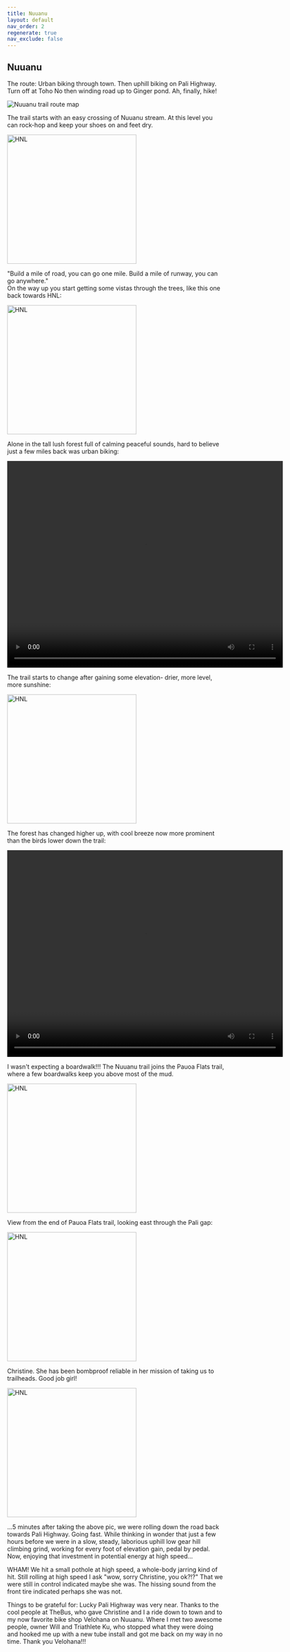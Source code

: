 ```yaml
---
title: Nuuanu
layout: default
nav_order: 2
regenerate: true
nav_exclude: false
---
```


## Nuuanu

The route:  Urban biking through town.  Then uphill biking on Pali Highway.  Turn off at Toho No then winding road up to Ginger pond.  Ah, finally, hike!

<p><img src="../oahuv1/images/nuuanu/map2.jpg"   alt="Nuuanu trail route map" /></p>

The trail starts with an easy crossing of Nuuanu stream.  At this level you can rock-hop and keep your shoes on and feet dry.

<p><img src="../oahuv1/images/nuuanu/IMG_0943.JPG"   alt="HNL" height="300px" /></p>


"Build a mile of road, you can go one mile.  Build a mile of runway, you can go anywhere."<br>
On the way up you start getting some vistas through the trees, like this one back towards HNL:

<p><img src="../oahuv1/images/nuuanu/IMG_0929.JPG"   alt="HNL" height="300px" /></p>

Alone in the tall lush forest full of calming peaceful sounds, hard to believe just a few miles back was urban biking:

<p>
<video width="640" height="480" controls>
<source src="../oahuv1/images/nuuanu/nuuanu0.webm" type="video/webm">
  Your browser does not support the video tag.
</video>
</p>
<p></p>

The trail starts to change after gaining some elevation- drier, more level, more sunshine:

<p><img src="../oahuv1/images/nuuanu/IMG_0931.JPG"   alt="HNL" height="300px" /></p>

The forest has changed higher up, with cool breeze now more prominent than the birds lower down the trail:
<p>
<video width="640" height="480" controls>
<source src="../oahuv1/images/nuuanu/nuuanu.webm" type="video/webm">
  Your browser does not support the video tag.
</video>
</p>

I wasn't expecting a boardwalk!!!  The Nuuanu trail joins the Pauoa Flats trail, where a few boardwalks keep you above most of the mud.  

<p><img src="../oahuv1/images/nuuanu/IMG_0939.JPG"   alt="HNL" height="300px" /></p>

View from the end of Pauoa Flats trail, looking east through the Pali gap:

<p><img src="../oahuv1/images/nuuanu/IMG_0941.JPG"   alt="HNL" height="300px" /></p>

Christine.  She has been bombproof reliable in her mission of taking us to trailheads.  Good job girl!

<p><img src="../oahuv1/images/nuuanu/IMG_0944.JPG"   alt="HNL" height="300px" /></p>

...5 minutes after taking the above pic, we were rolling down the road back towards Pali Highway.  Going fast. While thinking in wonder that just a few hours before we were in a slow, steady, laborious uphill low gear hill climbing grind, working for every foot of elevation gain, pedal by pedal.  Now, enjoying that investment in potential energy at high speed...

WHAM!  We hit a small pothole at high speed, a whole-body jarring kind of hit.  Still rolling at high speed I ask "wow, sorry Christine, you ok?!?" That we were still in control indicated maybe she was. The hissing sound from the front tire indicated perhaps she was not.  

Things to be grateful for:  Lucky Pali Highway was very near.  Thanks to the cool people at TheBus, who gave Christine and I a ride down to town and to my now favorite bike shop Velohana on Nuuanu.  Where I met two awesome people, owner Will and Triathlete Ku, who stopped what they were doing and hooked me up with a new tube install and got me back on my way in no time.  Thank you Velohana!!! 





